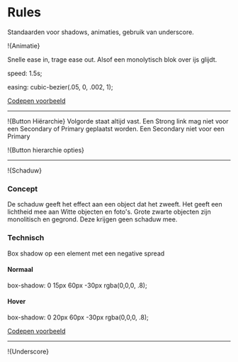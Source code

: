 # Rules

Standaarden voor shadows, animaties, gebruik van underscore.

!{Animatie}

Snelle ease in, trage ease out. Alsof een monolytisch blok over ijs glijdt.

speed: 1.5s;

easing: cubic-bezier(.05, 0, .002, 1);

[Codepen voorbeeld](https://codepen.io/manchap/pen/PBePvN)

---

!{Button Hiërarchie}
Volgorde staat altijd vast. Een Strong link mag niet voor een Secondary of Primary geplaatst worden. Een Secondary niet voor een Primary

!{Button hierarchie opties}

---

!{Schaduw}

### Concept

De schaduw geeft het effect aan een object dat het zweeft. Het geeft een lichtheid mee aan Witte objecten en foto's. Grote zwarte objecten zijn monolitisch en gegrond. Deze krijgen geen schaduw mee.

### Technisch

Box shadow op een element met een negative spread

#### Normaal

box-shadow: 0 15px 60px -30px rgba(0,0,0, .8);

#### Hover

box-shadow: 0 20px 60px -30px rgba(0,0,0, .8);

[Codepen voorbeeld](https://codepen.io/manchap/pen/pOvXPL)

---

!{Underscore}
